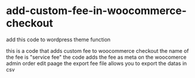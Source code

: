 # add-custom-fee-in-woocommerce-checkout
add this code to wordpress theme function

this is a code that adds custom fee to woocommerce checkout
the name of the fee is "service fee"
the code adds the fee as meta on the woocomerce admin order edit paage
the export fee file allows you to export the datas in csv
